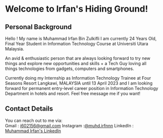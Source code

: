 # Welcome to Irfan's Hiding Ground!

## Personal Background
Hello ! My name is Muhammad Irfan Bin Zulkifli I am currently 24 Years Old, Final Year Student in Information Technology Course at Universiti Utara Malaysia.

An avid & enthusiastic person that are always looking forward to try new things and explore new opportunities and skills + a Tech Guy loving all things technologies from gadgets, computers and smartphones.

Currently doing my Internship as Information Technology Trainee at Four Seasons Resort Langkawi, MALAYSIA until 13 April 2023 and I am looking forward for permanent entry-level career position in Information Technology Department in hotels and resort.
Feel free message me if you want!

## Contact Details
You can reach out to me via:  
Gmail : i602156@gmail.com
Instagram :[@muhd.irfnnn](https://www.instagram.com/muhd.irfnnn)
LinkedIn : [Muhammad Irfan's LinkedIn](https://www.linkedin.com/in/muhammad-irfan-zulkifli-341923205/)


